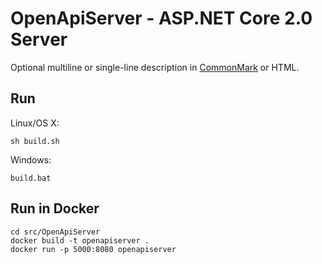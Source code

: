 # OpenApiServer - ASP.NET Core 2.0 Server

Optional multiline or single-line description in [CommonMark](http://commonmark.org/help/) or HTML.

## Run

Linux/OS X:

```
sh build.sh
```

Windows:

```
build.bat
```
## Run in Docker

```
cd src/OpenApiServer
docker build -t openapiserver .
docker run -p 5000:8080 openapiserver
```
